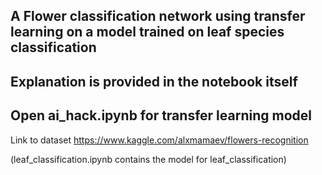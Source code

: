 ## A Flower classification network using transfer learning on a model trained on leaf species classification

## Explanation is provided in the notebook itself
## Open ai_hack.ipynb for transfer learning model

Link to dataset https://www.kaggle.com/alxmamaev/flowers-recognition



(leaf_classification.ipynb contains the model for leaf_classification)